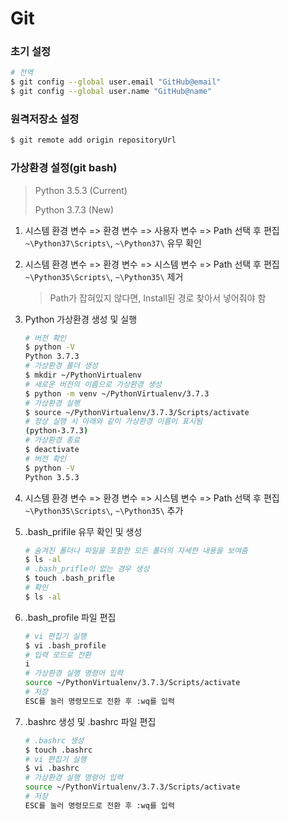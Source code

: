 # Git



### 초기 설정

```bash
# 전역
$ git config --global user.email "GitHub@email"
$ git config --global user.name "GitHub@name"
```



### 원격저장소 설정

```bash
$ git remote add origin repositoryUrl
```



### 가상환경 설정(git bash)

> Python 3.5.3 (Current)
>
> Python 3.7.3 (New)

1. 시스템 환경 변수 => 환경 변수 => 사용자 변수 => Path 선택 후 편집 `~\Python37\Scripts\`,  `~\Python37\` 유무 확인

2. 시스템 환경 변수 => 환경 변수 => 시스템 변수 => Path 선택 후 편집 `~\Python35\Scripts\`,  `~\Python35\` 제거

   > Path가 잡혀있지 않다면, Install된 경로 찾아서 넣어줘야 함

3. Python 가상환경 생성 및 실행

   ```bash
   # 버전 확인
   $ python -V
   Python 3.7.3
   # 가상환경 폴더 생성
   $ mkdir ~/PythonVirtualenv
   # 새로운 버전의 이름으로 가상환경 생성
   $ python -m venv ~/PythonVirtualenv/3.7.3
   # 가상환경 실행
   $ source ~/PythonVirtualenv/3.7.3/Scripts/activate
   # 정상 실행 시 아래와 같이 가상환경 이름이 표시됨
   (python-3.7.3)
   # 가상환경 종료
   $ deactivate
   # 버전 확인
   $ python -V
   Python 3.5.3
   ```

4. 시스템 환경 변수 => 환경 변수 => 시스템 변수 => Path 선택 후 편집 `~\Python35\Scripts\`,  `~\Python35\` 추가

5. .bash_prifile 유무 확인 및 생성

   ```bash
   # 숨겨진 폴더나 파일을 포함한 모든 폴더의 자세한 내용을 보여줌
   $ ls -al
   # .bash_prifle이 없는 경우 생성
   $ touch .bash_prifle
   # 확인
   $ ls -al
   ```

6. .bash_profile 파일 편집

   ```bash
   # vi 편집기 실행
   $ vi .bash_profile
   # 입력 모드로 전환
   i
   # 가상환경 실행 명령어 입력
   source ~/PythonVirtualenv/3.7.3/Scripts/activate
   # 저장
   ESC를 눌러 명령모드로 전환 후 :wq를 입력
   ```

7. .bashrc 생성 및 .bashrc 파일 편집

   ```bash
   # .bashrc 생성
   $ touch .bashrc
   # vi 편집기 실행
   $ vi .bashrc
   # 가상환경 실행 명령어 입력
   source ~/PythonVirtualenv/3.7.3/Scripts/activate
   # 저장
   ESC를 눌러 명령모드로 전환 후 :wq를 입력
   ```